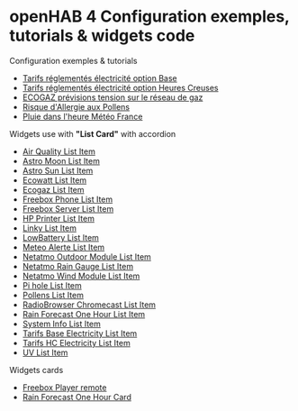 
# openHAB 4 Configuration exemples, tutorials & widgets code

Configuration exemples & tutorials

* [Tarifs réglementés électricité option Base](https://github.com/sebSmarthome/openHAB3-widget/wiki/Tarifs-r%C3%A9glement%C3%A9s-%C3%A9lectricit%C3%A9-option-Base)
* [Tarifs réglementés électricité option Heures Creuses](https://github.com/sebSmarthome/openHAB3-widget/wiki/Tarifs-r%C3%A9glement%C3%A9s-%C3%A9lectricit%C3%A9-option-Heures-Creuses)
* [ECOGAZ prévisions tension sur le réseau de gaz](https://github.com/sebSmarthome/openHAB3-widget/wiki/ECOGAZ-pr%C3%A9visions-tension-sur-le-r%C3%A9seau-de-gaz)
* [Risque d'Allergie aux Pollens](https://github.com/sebSmarthome/openHAB3-widget/wiki/Risque-d'Allergie-aux-Pollens)
* [Pluie dans l'heure Météo France](https://github.com/sebSmarthome/openHAB3-widget/wiki/Pluie-dans-l'heure-M%C3%A9t%C3%A9o-France)

Widgets use with **"List Card"** with accordion

* [Air Quality List Item](https://github.com/sebSmarthome/openHAB3-widget/tree/main/List_Item_for_use_with_List_Card/Air_Quality_List_Item)
* [Astro Moon List Item](https://github.com/sebSmarthome/openHAB3-widget/tree/main/List_Item_for_use_with_List_Card/Astro_Moon_List_Item)
* [Astro Sun List Item](https://github.com/sebSmarthome/openHAB3-widget/tree/main/List_Item_for_use_with_List_Card/Astro_Sun_List_Item)
* [Ecowatt List Item](https://github.com/sebSmarthome/openHAB3-widget/tree/main/List_Item_for_use_with_List_Card/Ecowatt_List_Item)
* [Ecogaz List Item](https://github.com/sebSmarthome/openHAB3-widget/tree/main/List_Item_for_use_with_List_Card/Ecogaz_List_Item)
* [Freebox Phone List Item](https://github.com/sebSmarthome/openHAB3-widget/tree/main/List_Item_for_use_with_List_Card/Freebox_Phone_List_Item)
* [Freebox Server List Item](https://github.com/sebSmarthome/openHAB3-widget/tree/main/List_Item_for_use_with_List_Card/Freebox_Server_List_Item)
* [HP Printer List Item](https://github.com/sebSmarthome/openHAB3-widget/tree/main/List_Item_for_use_with_List_Card/HP_Printer_List_Item)
* [Linky List Item](https://github.com/sebSmarthome/openHAB3-widget/tree/main/List_Item_for_use_with_List_Card/Linky_List_Item)
* [LowBattery List Item](https://github.com/sebSmarthome/openHAB3-widget/tree/main/List_Item_for_use_with_List_Card/LowBattery_List_Item)
* [Meteo Alerte List Item](https://github.com/sebSmarthome/openHAB3-widget/tree/main/List_Item_for_use_with_List_Card/Meteo_Alerte_List_Item)
* [Netatmo Outdoor Module List Item](https://github.com/sebSmarthome/openHAB3-widget/tree/main/List_Item_for_use_with_List_Card/Netatmo_Outdoor_Module_List_Item)
* [Netatmo Rain Gauge List Item](https://github.com/sebSmarthome/openHAB3-widget/tree/main/List_Item_for_use_with_List_Card/Netatmo_Rain_Gauge_List_Item)
* [Netatmo Wind Module List Item](https://github.com/sebSmarthome/openHAB3-widget/tree/main/List_Item_for_use_with_List_Card/Netatmo_Wind_Module_List_Item)
* [Pi hole List Item](https://github.com/sebSmarthome/openHAB3-widget/tree/main/List_Item_for_use_with_List_Card/Pi_hole_List_Item)
* [Pollens List Item](https://github.com/sebSmarthome/openHAB3-widget/tree/main/List_Item_for_use_with_List_Card/Pollens_List_Item)
* [RadioBrowser Chromecast List Item](https://github.com/sebSmarthome/openHAB3-widget/tree/main/List_Item_for_use_with_List_Card/RadioBrowser_Chromecast_List_Item)
* [Rain Forecast One Hour List Item](https://github.com/sebSmarthome/openHAB3-widget/tree/main/List_Item_for_use_with_List_Card/Rain_Forecast_One_Hour_List_Item)
* [System Info List Item](https://github.com/sebSmarthome/openHAB3-widget/tree/main/List_Item_for_use_with_List_Card/System_Info_List_Item)
* [Tarifs Base Electricity List Item](https://github.com/sebSmarthome/openHAB3-widget/tree/main/List_Item_for_use_with_List_Card/TarifsBase_Electricity_List_Item)
* [Tarifs HC Electricity List Item](https://github.com/sebSmarthome/openHAB3-widget/tree/main/List_Item_for_use_with_List_Card/TarifsHC_Electricity_List_Item)
* [UV List Item](https://github.com/sebSmarthome/openHAB3-widget/tree/main/List_Item_for_use_with_List_Card/UV_List_Item)

Widgets cards

* [Freebox Player remote](https://github.com/sebSmarthome/openHAB3-widget/tree/main/Cards/Freebox_Player_remote)
* [Rain Forecast One Hour Card](https://github.com/sebSmarthome/openHAB3-widget/tree/main/Cards/Rain_Forecast_One_Hour_Card)